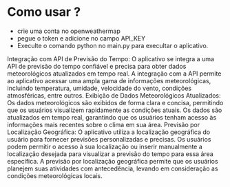 # Como usar ? 
- crie uma conta no openweathermap
- pegue o token e adicione no campo API_KEY
- Execulte o comando python no main.py para execultar o aplicativo.

Integração com API de Previsão do Tempo:
O aplicativo se integra a uma API de previsão do tempo confiável e precisa para obter dados meteorológicos atualizados em tempo real.
A integração com a API permite ao aplicativo acessar uma ampla gama de informações meteorológicas, incluindo temperatura, umidade, velocidade do vento, condições atmosféricas, entre outros.
Exibição de Dados Meteorológicos Atualizados:
Os dados meteorológicos são exibidos de forma clara e concisa, permitindo que os usuários visualizem rapidamente as condições atuais.
Os dados são atualizados em tempo real, garantindo que os usuários tenham acesso às informações mais recentes sobre o clima em sua área.
Previsão por Localização Geográfica:
O aplicativo utiliza a localização geográfica do usuário para fornecer previsões personalizadas e precisas.
Os usuários podem permitir o acesso à sua localização ou inserir manualmente a localização desejada para visualizar a previsão do tempo para essa área específica.
A previsão por localização geográfica permite que os usuários planejem suas atividades com antecedência, levando em consideração as condições meteorológicas locais.